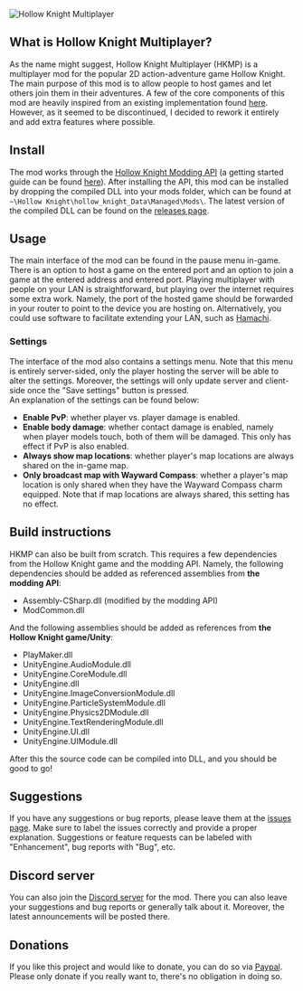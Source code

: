 ![Hollow Knight Multiplayer](https://i.imgur.com/ZejexKS.png)

## What is Hollow Knight Multiplayer?
As the name might suggest, Hollow Knight Multiplayer (HKMP) is a multiplayer mod for the popular 2D action-adventure game Hollow Knight. 
The main purpose of this mod is to allow people to host games and let others join them in their adventures.
A few of the core components of this mod are heavily inspired from an existing implementation found [here](https://github.com/jngo102/HollowKnight.Multiplayer). 
However, as it seemed to be discontinued, I decided to rework it entirely and add extra features where possible. 

## Install
The mod works through the [Hollow Knight Modding API](https://github.com/seresharp/HollowKnight.Modding) (a getting started guide can be found [here](https://radiance.host/apidocs/Getting-Started.html)). 
After installing the API, this mod can be installed by dropping the compiled DLL into your mods folder, which can be found at `~\Hollow Knight\hollow_knight_Data\Managed\Mods\`.
The latest version of the compiled DLL can be found on the [releases page](https://github.com/Extremelyd1/HKMP/releases).

## Usage
The main interface of the mod can be found in the pause menu in-game. 
There is an option to host a game on the entered port and an option to join a game at the entered address and entered port. 
Playing multiplayer with people on your LAN is straightforward, but playing over the internet requires some extra work. 
Namely, the port of the hosted game should be forwarded in your router to point to the device you are hosting on. 
Alternatively, you could use software to facilitate extending your LAN, such as [Hamachi](https://vpn.net).

### Settings
The interface of the mod also contains a settings menu. 
Note that this menu is entirely server-sided, only the player hosting the server will be able to alter the settings.
Moreover, the settings will only update server and client-side once the "Save settings" button is pressed.  
An explanation of the settings can be found below:
- **Enable PvP**: whether player vs. player damage is enabled.
- **Enable body damage**: whether contact damage is enabled, namely when player models touch, both of them will be damaged.
This only has effect if PvP is also enabled.
- **Always show map locations**: whether player's map locations are always shared on the in-game map.
- **Only broadcast map with Wayward Compass**: whether a player's map location is only shared when they have the Wayward Compass charm equipped. 
  Note that if map locations are always shared, this setting has no effect.

## Build instructions
HKMP can also be built from scratch. 
This requires a few dependencies from the Hollow Knight game and the modding API.
Namely, the following dependencies should be added as referenced assemblies from **the modding API**:  
- Assembly-CSharp.dll (modified by the modding API)
- ModCommon.dll

And the following assemblies should be added as references from **the Hollow Knight game/Unity**:
- PlayMaker.dll
- UnityEngine.AudioModule.dll
- UnityEngine.CoreModule.dll
- UnityEngine.dll
- UnityEngine.ImageConversionModule.dll
- UnityEngine.ParticleSystemModule.dll
- UnityEngine.Physics2DModule.dll
- UnityEngine.TextRenderingModule.dll
- UnityEngine.UI.dll
- UnityEngine.UIModule.dll

After this the source code can be compiled into DLL, and you should be good to go!

## Suggestions
If you have any suggestions or bug reports, please leave them at the [issues page](https://github.com/Extremelyd1/HKMP/issues).
Make sure to label the issues correctly and provide a proper explanation.
Suggestions or feature requests can be labeled with "Enhancement", bug reports with "Bug", etc.

## Discord server
You can also join the [Discord server](https://discord.gg/KbgxvDyzHP) for the mod.
There you can also leave your suggestions and bug reports or generally talk about it.
Moreover, the latest announcements will be posted there.

## Donations
If you like this project and would like to donate, you can do so via [Paypal](https://www.paypal.com/donate?hosted_button_id=QMB2XYX3W9W6A).
Please only donate if you really want to, there's no obligation in doing so.
